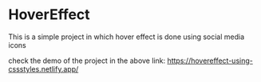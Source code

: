 # HoverEffect
This is a simple project in which hover effect is done using social media icons

check the demo of the project in the above link:
https://hovereffect-using-cssstyles.netlify.app/
